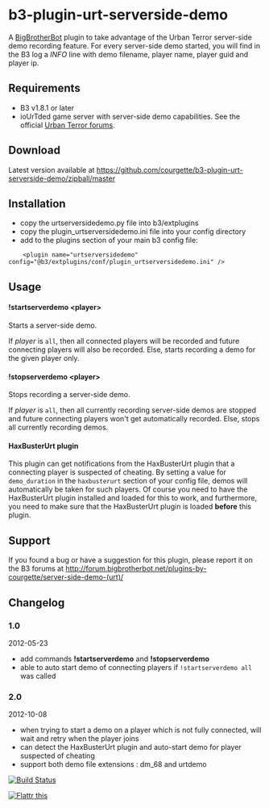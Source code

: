 b3-plugin-urt-serverside-demo
=============================

A [BigBrotherBot][B3] plugin to take advantage of the Urban Terror server-side demo recording feature.
For every server-side demo started, you will find in the B3 log a _INFO_ line with demo filename, player name, player guid and player ip.


Requirements
------------

* B3 v1.8.1 or later
* ioUrTded game server with server-side demo capabilities. See the official [Urban Terror forums][1].


Download
--------

Latest version available at https://github.com/courgette/b3-plugin-urt-serverside-demo/zipball/master


Installation
------------

* copy the urtserversidedemo.py file into b3/extplugins
* copy the plugin_urtserversidedemo.ini file into your config directory
* add to the plugins section of your main b3 config file:
```
    <plugin name="urtserversidedemo" config="@b3/extplugins/conf/plugin_urtserversidedemo.ini" />
```

Usage
-----

#### !startserverdemo \<player\>

Starts a server-side demo.

If _player_ is `all`, then all connected players will be recorded and future connecting players will also be recorded.
Else, starts recording a demo for the given player only.



#### !stopserverdemo \<player\>

Stops recording a server-side demo.

If _player_ is `all`, then all currently recording server-side demos are stopped and future connecting players won't get automatically recorded.
Else, stops all currently recording demos.


#### HaxBusterUrt plugin

This plugin can get notifications from the HaxBusterUrt plugin that a connecting player is suspected of cheating. By
setting a value for `demo_duration` in the `haxbusterurt` section of your config file, demos will automatically be taken for
such players.
Of course you need to have the HaxBusterUrt plugin installed and loaded for this to work, and furthermore, you need to
make sure that the HaxBusterUrt plugin is loaded **before** this plugin.


Support
-------

If you found a bug or have a suggestion for this plugin, please report it on the B3 forums at http://forum.bigbrotherbot.net/plugins-by-courgette/server-side-demo-(urt)/



Changelog
---------

### 1.0
2012-05-23
* add commands __!startserverdemo__ and __!stopserverdemo__
* able to auto start demo of connecting players if `!startserverdemo all` was called

### 2.0
2012-10-08
* when trying to start a demo on a player which is not fully connected, will wait and retry when the player joins
* can detect the HaxBusterUrt plugin and auto-start demo for player suspected of cheating
* support both demo file extensions : dm_68 and urtdemo


[B3]: http://www.bigbrotherbot.net/ "BigBrotherBot (B3)"
[1]: http://www.urbanterror.info/forums/topic/28657-server-side-demo-recording/ "Urban Terror forums"


[![Build Status](https://secure.travis-ci.org/courgette/b3-plugin-urt-serverside-demo.png?branch=master)](http://travis-ci.org/courgette/b3-plugin-urt-serverside-demo)

[![Flattr this](http://api.flattr.com/button/flattr-badge-large.png "Flattr this")](https://flattr.com/submit/auto?user_id=tomdesinto&url=https://github.com/courgette/b3-plugin-urt-serverside-demo&title=b3-plugin-urt-serverside-demo&language=en&tags=github,BigBrotherBot&category=software)
